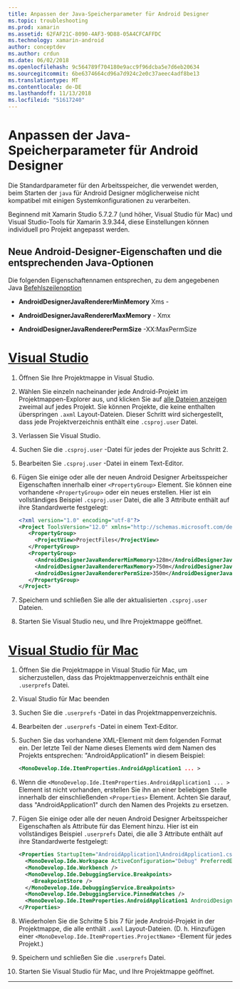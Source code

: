 ```yaml
---
title: Anpassen der Java-Speicherparameter für Android Designer
ms.topic: troubleshooting
ms.prod: xamarin
ms.assetid: 62FAF21C-8090-4AF3-9D88-05A4CFCAFFDC
ms.technology: xamarin-android
author: conceptdev
ms.author: crdun
ms.date: 06/02/2018
ms.openlocfilehash: 9c564789f704180e9acc9f96dcba5e7d6eb20634
ms.sourcegitcommit: 6be6374664cd96a7d924c2e0c37aeec4adf8be13
ms.translationtype: MT
ms.contentlocale: de-DE
ms.lasthandoff: 11/13/2018
ms.locfileid: "51617240"
---
```

# <a name="adjusting-java-memory-parameters-for-the-android-designer"></a>Anpassen der Java-Speicherparameter für Android Designer

Die Standardparameter für den Arbeitsspeicher, die verwendet werden, beim Starten der `java` für Android Designer möglicherweise nicht kompatibel mit einigen Systemkonfigurationen zu verarbeiten.

Beginnend mit Xamarin Studio 5.7.2.7 (und höher, Visual Studio für Mac) und Visual Studio-Tools für Xamarin 3.9.344, diese Einstellungen können individuell pro Projekt angepasst werden.

## <a name="new-android-designer-properties-and-corresponding-java-options"></a>Neue Android-Designer-Eigenschaften und die entsprechenden Java-Optionen

Die folgenden Eigenschaftennamen entsprechen, zu dem angegebenen Java [Befehlszeilenoption](http://docs.oracle.com/javase/7/docs/technotes/tools/windows/java.html)

- **AndroidDesignerJavaRendererMinMemory** Xms -

- **AndroidDesignerJavaRendererMaxMemory** - Xmx

- **AndroidDesignerJavaRendererPermSize** -XX:MaxPermSize


# <a name="visual-studiotabwindows"></a>[Visual Studio](#tab/windows)

1.  Öffnen Sie Ihre Projektmappe in Visual Studio.

2.  Wählen Sie einzeln nacheinander jede Android-Projekt im Projektmappen-Explorer aus, und klicken Sie auf [alle Dateien anzeigen](https://docs.microsoft.com/en-us/previous-versions/visualstudio/visual-studio-2008/4afxey9h(v=vs.90)) zweimal auf jedes Projekt. Sie können Projekte, die keine enthalten überspringen `.axml` Layout-Dateien. Dieser Schritt wird sichergestellt, dass jede Projektverzeichnis enthält eine `.csproj.user` Datei.

3.  Verlassen Sie Visual Studio.

4.  Suchen Sie die `.csproj.user` -Datei für jedes der Projekte aus Schritt 2.

5.  Bearbeiten Sie `.csproj.user` -Datei in einem Text-Editor.

6.  Fügen Sie einige oder alle der neuen Android Designer Arbeitsspeicher Eigenschaften innerhalb einer `<PropertyGroup>` Element. Sie können eine vorhandene `<PropertyGroup>` oder ein neues erstellen. Hier ist ein vollständiges Beispiel `.csproj.user` Datei, die alle 3 Attribute enthält auf ihre Standardwerte festgelegt:

    ```xml
    <?xml version="1.0" encoding="utf-8"?>
    <Project ToolsVersion="12.0" xmlns="http://schemas.microsoft.com/developer/msbuild/2003">
       <PropertyGroup>
         <ProjectView>ProjectFiles</ProjectView>
       </PropertyGroup>
       <PropertyGroup>
         <AndroidDesignerJavaRendererMinMemory>128m</AndroidDesignerJavaRendererMinMemory>
         <AndroidDesignerJavaRendererMaxMemory>750m</AndroidDesignerJavaRendererMaxMemory>
         <AndroidDesignerJavaRendererPermSize>350m</AndroidDesignerJavaRendererPermSize>
       </PropertyGroup>
    </Project>
    ```

7.  Speichern und schließen Sie alle der aktualisierten `.csproj.user` Dateien.

8.  Starten Sie Visual Studio neu, und Ihre Projektmappe geöffnet.

# <a name="visual-studio-for-mactabmacos"></a>[Visual Studio für Mac](#tab/macos)

1.  Öffnen Sie die Projektmappe in Visual Studio für Mac, um sicherzustellen, dass das Projektmappenverzeichnis enthält eine `.userprefs` Datei.

2.  Visual Studio für Mac beenden

3.  Suchen Sie die `.userprefs` -Datei in das Projektmappenverzeichnis.

4.  Bearbeiten der `.userprefs` -Datei in einem Text-Editor.

5.  Suchen Sie das vorhandene XML-Element mit dem folgenden Format ein. Der letzte Teil der Name dieses Elements wird dem Namen des Projekts entsprechen: "AndroidApplication1" in diesem Beispiel:

    ```xml
    <MonoDevelop.Ide.ItemProperties.AndroidApplication1 ... >
    ```

6.  Wenn die `<MonoDevelop.Ide.ItemProperties.AndroidApplication1 ... >` Element ist nicht vorhanden, erstellen Sie ihn an einer beliebigen Stelle innerhalb der einschließenden `<Properties>` Element. Achten Sie darauf, dass "AndroidApplication1" durch den Namen des Projekts zu ersetzen.

7.  Fügen Sie einige oder alle der neuen Android Designer Arbeitsspeicher Eigenschaften als Attribute für das Element hinzu. Hier ist ein vollständiges Beispiel `.userprefs` Datei, die alle 3 Attribute enthält auf ihre Standardwerte festgelegt:

    ```xml
    <Properties StartupItem="AndroidApplication1\AndroidApplication1.csproj">
      <MonoDevelop.Ide.Workspace ActiveConfiguration="Debug" PreferredExecutionTarget="Android.SelectDevice" />
      <MonoDevelop.Ide.Workbench />
      <MonoDevelop.Ide.DebuggingService.Breakpoints>
        <BreakpointStore />
      </MonoDevelop.Ide.DebuggingService.Breakpoints>
      <MonoDevelop.Ide.DebuggingService.PinnedWatches />
      <MonoDevelop.Ide.ItemProperties.AndroidApplication1 AndroidDesignerJavaRendererMinMemory="128m" AndroidDesignerJavaRendererMaxMemory="750m" AndroidDesignerJavaRendererPermSize="350m" />
    </Properties>
    ```

8.  Wiederholen Sie die Schritte 5 bis 7 für jede Android-Projekt in der Projektmappe, die alle enthält `.axml` Layout-Dateien. (D. h. Hinzufügen einer `<MonoDevelop.Ide.ItemProperties.ProjectName>` -Element für jedes Projekt.)

9.  Speichern und schließen Sie die `.userprefs` Datei.

10. Starten Sie Visual Studio für Mac, und Ihre Projektmappe geöffnet.

-----

